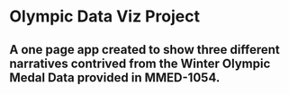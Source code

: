 # Olympic Data Viz Project

## A one page app created to show three different narratives contrived from the Winter Olympic Medal Data provided in MMED-1054.





